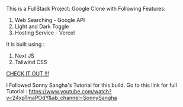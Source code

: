 This is a FullStack Project: Google Clone with Following Features:
1. Web Searching - Google API
2. Light and Dark Toggle 
3. Hosting Service - Vercel


It is built using :
1. Next JS
2. Tailwind CSS


<a href="https://google-2-0-one.vercel.app/">CHECK IT OUT !!! </a>

I Followed Sonny Sangha's Tutorial for this build. 
Go to this link for full Tutorial : https://www.youtube.com/watch?v=24xpTmaPOdY&ab_channel=SonnySangha
